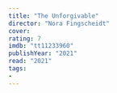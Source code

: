 ```yaml
---
title: "The Unforgivable"
director: "Nora Fingscheidt"
cover: 
rating: 7
imdb: "tt11233960"
publishYear: "2021"
read: "2021"
tags:
- 
---
```

